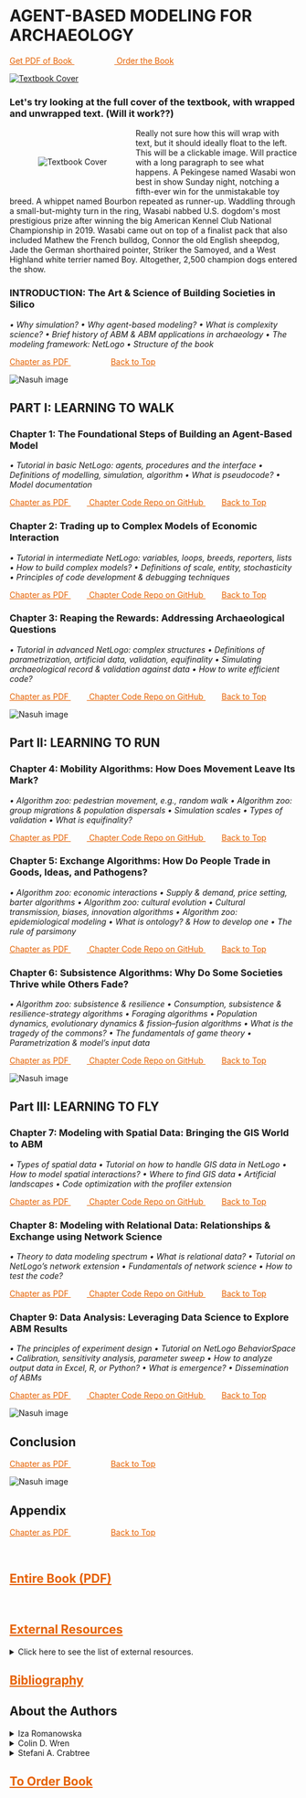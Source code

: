 <a name="Agent-Based Modeling for Archaeology"></a>
# AGENT-BASED MODELING FOR ARCHAEOLOGY
<a style="color: #E66100" href="https://www.npr.org/"> Get PDF of Book </a>     <a style="color: #E66100" href="https://www.sfipress.org/books-coming-soon/agent-based-modeling-for-archaeology-social-science-coming-in-2021"> Order the Book </a>

<a href="https://www.npr.org/"> <img src="https://images.squarespace-cdn.com/content/v1/5d420e5d999d0200013d33c3/1624392525207-7VAO0EMDZHADE2EWOREC/ke17ZwdGBToddI8pDm48kG8UBA41wS1R7AvxRh_wkwNZw-zPPgdn4jUwVcJE1ZvWQUxwkmyExglNqGp0IvTJZUJFbgE-7XRK3dMEBRBhUpze26jBNtoki230X-gM1LVvNyVntGK3L31vDiVkQOhNOK2f7ze3Qo1Gqhr7QittBso/ABMA-cover-slice-600.png?format=2500w" alt="Textbook Cover"> </a>

### Let's try looking at the full cover of the textbook, with wrapped and unwrapped text. (Will it work??)
<a href="https://www.npr.org"> <img src="https://www.sfipress.org/nasuh-images-abma/" align = "left" hspace="50" vspace="50" alt="Textbook Cover"> </a>
Really not sure how this will wrap with text, but it should ideally float to the left. This will be a clickable image. Will practice with a long paragraph to see what happens. A Pekingese named Wasabi won best in show Sunday night, notching a fifth-ever win for the unmistakable toy breed. A whippet named Bourbon repeated as runner-up. Waddling through a small-but-mighty turn in the ring, Wasabi nabbed U.S. dogdom's most prestigious prize after winning the big American Kennel Club National Championship in 2019. Wasabi came out on top of a finalist pack that also included Mathew the French bulldog, Connor the old English sheepdog, Jade the German shorthaired pointer, Striker the Samoyed, and a West Highland white terrier named Boy. Altogether, 2,500 champion dogs entered the show.


<a name="INTRODUCTION"></a>
### INTRODUCTION: The Art & Science of Building Societies in Silico
<i> • Why simulation? • Why agent-based modeling? • What is complexity science? • Brief history of ABM & ABM applications in archaeology • The modeling framework: NetLogo • Structure of the book </i>

<a style="color: #E66100" href="https://www.npr.org/"> Chapter as PDF </a>     <a style="color: #E66100" href="#Agent-Based Modeling for Archaeology">Back to Top</a>


<img src="https://images.squarespace-cdn.com/content/v1/5d420e5d999d0200013d33c3/1623350954427-ODDFXU5RIFW0PEPNY5NO/ke17ZwdGBToddI8pDm48kL_Uk9XwACdsdIGnLLdDW8hZw-zPPgdn4jUwVcJE1ZvWQUxwkmyExglNqGp0IvTJZUJFbgE-7XRK3dMEBRBhUpyUDcMq-LO-ZJMuIa2SeqaUG_laECe3ULYF42DwVThV6XlHeZwUcWC0fBVux1QdRpk/1TOC+New+Imam+River+42B.png?format=2500w" alt="Nasuh image">

<a name="Part I: LEARNING TO WALK"></a>
## PART I:  LEARNING TO WALK
<a name="Chapter 1"></a>
### Chapter 1: The Foundational Steps of Building an Agent-Based Model
<i> • Tutorial in basic NetLogo: agents, procedures and the interface • Definitions of modelling, simulation, algorithm • What is pseudocode? • Model documentation </i>

<a style="color: #E66100" href="https://www.npr.org/"> Chapter as PDF </a>  <a style="color: #E66100" href="https://github.com/SantaFeInstitute/ABMA/tree/master/ch1"> Chapter Code Repo on GitHub </a>  <a style="color: #E66100" href="#Agent-Based Modeling for Archaeology">Back to Top</a>

<a name="Chapter 2"></a>
### Chapter 2: Trading up to Complex Models of Economic Interaction
<i> • Tutorial in intermediate NetLogo: variables, loops, breeds, reporters, lists • How to build complex models? • Definitions of scale, entity, stochasticity • Principles of code development & debugging techniques </i>

<a style="color: #E66100" href="https://www.npr.org/"> Chapter as PDF </a>  <a style="color: #E66100" href="https://github.com/SantaFeInstitute/ABMA/tree/master/ch2"> Chapter Code Repo on GitHub </a>  <a style="color: #E66100" href="#Agent-Based Modeling for Archaeology">Back to Top</a>

<a name="Chapter 3"></a>
### Chapter 3: Reaping the Rewards: Addressing Archaeological Questions
<i> • Tutorial in advanced NetLogo: complex structures • Definitions of parametrization, artificial data, validation, equifinality • Simulating archaeological record & validation against data • How to write efficient code? </i>

<a style="color: #E66100" href="https://www.npr.org/"> Chapter as PDF </a>  <a style="color: #E66100" href="https://github.com/SantaFeInstitute/ABMA/tree/master/ch3"> Chapter Code Repo on GitHub </a>  <a style="color: #E66100" href="#Agent-Based Modeling for Archaeology">Back to Top</a>

<img src="https://images.squarespace-cdn.com/content/v1/5d420e5d999d0200013d33c3/1623354015737-VYUU01U903HZ4L87UJMQ/ke17ZwdGBToddI8pDm48kL_Uk9XwACdsdIGnLLdDW8hZw-zPPgdn4jUwVcJE1ZvWQUxwkmyExglNqGp0IvTJZUJFbgE-7XRK3dMEBRBhUpyUDcMq-LO-ZJMuIa2SeqaUG_laECe3ULYF42DwVThV6XlHeZwUcWC0fBVux1QdRpk/5Chapter4_99B-100A.png?format=2500w" alt="Nasuh image">

<a name="Part II: LEARNING TO RUN"></a>
## Part II: LEARNING TO RUN
<a name="Chapter 4"></a>
### Chapter 4: Mobility Algorithms: How Does Movement Leave Its Mark?
<i> • Algorithm zoo: pedestrian movement, e.g., random walk • Algorithm zoo: group migrations & population dispersals • Simulation scales • Types of validation • What is equifinality? </i>

<a style="color: #E66100" href="https://www.npr.org/"> Chapter as PDF </a>  <a style="color: #E66100" href="https://github.com/SantaFeInstitute/ABMA/tree/master/ch4"> Chapter Code Repo on GitHub </a>  <a style="color: #E66100" href="#Agent-Based Modeling for Archaeology">Back to Top</a>


<a name="Chapter 5"></a>
### Chapter 5: Exchange Algorithms: How Do People Trade in Goods, Ideas, and Pathogens? 
<i> • Algorithm zoo: economic interactions • Supply & demand, price setting, barter algorithms • Algorithm zoo: cultural evolution • Cultural transmission, biases, innovation algorithms • Algorithm zoo: epidemiological modeling • What is ontology? & How to develop one • The rule of parsimony </i>

<a style="color: #E66100" href="https://www.npr.org/"> Chapter as PDF </a>  <a style="color: #E66100" href="https://github.com/SantaFeInstitute/ABMA/tree/master/ch5"> Chapter Code Repo on GitHub </a>  <a style="color: #E66100" href="#Agent-Based Modeling for Archaeology">Back to Top</a>


<a name="Chapter 6"></a>
### Chapter 6: Subsistence Algorithms: Why Do Some Societies Thrive while Others Fade?
<i> • Algorithm zoo: subsistence & resilience • Consumption, subsistence & resilience-strategy algorithms • Foraging algorithms • Population dynamics, evolutionary dynamics & fission–fusion algorithms • What is the tragedy of the commons? • The fundamentals of game theory • Parametrization & model’s input data </i>

<a style="color: #E66100" href="https://www.npr.org/"> Chapter as PDF </a>  <a style="color: #E66100" href="https://github.com/SantaFeInstitute/ABMA/tree/master/ch6"> Chapter Code Repo on GitHub </a>  <a style="color: #E66100" href="#Agent-Based Modeling for Archaeology">Back to Top</a>


<img src="https://images.squarespace-cdn.com/content/v1/5d420e5d999d0200013d33c3/1623354016689-CQDWXKNXA2PPV9XBK592/ke17ZwdGBToddI8pDm48kL_Uk9XwACdsdIGnLLdDW8hZw-zPPgdn4jUwVcJE1ZvWQUxwkmyExglNqGp0IvTJZUJFbgE-7XRK3dMEBRBhUpyUDcMq-LO-ZJMuIa2SeqaUG_laECe3ULYF42DwVThV6XlHeZwUcWC0fBVux1QdRpk/8Chapter7_Hamadan+38B.png?format=2500w" alt="Nasuh image">

<a name="Part III: LEARNING TO FLY"></a>
## Part III: LEARNING TO FLY
<a name="Chapter 7"></a>
### Chapter 7: Modeling with Spatial Data: Bringing the GIS World to ABM 
<i> • Types of spatial data • Tutorial on how to handle GIS data in NetLogo • How to model spatial interactions? • Where to find GIS data • Artificial landscapes • Code optimization with the profiler extension </i>

<a style="color: #E66100" href="https://www.npr.org/"> Chapter as PDF </a>  <a style="color: #E66100" href="https://github.com/SantaFeInstitute/ABMA/tree/master/ch7"> Chapter Code Repo on GitHub </a>  <a style="color: #E66100" href="#Agent-Based Modeling for Archaeology">Back to Top</a>

<a name="Chapter 8"></a>
### Chapter 8: Modeling with Relational Data: Relationships & Exchange using Network Science
<i> • Theory to data modeling spectrum • What is relational data? • Tutorial on NetLogo’s network extension • Fundamentals of network science • How to test the code? </i>

<a style="color: #E66100" href="https://www.npr.org/"> Chapter as PDF </a>  <a style="color: #E66100" href="https://github.com/SantaFeInstitute/ABMA/tree/master/ch8"> Chapter Code Repo on GitHub </a>  <a style="color: #E66100" href="#Agent-Based Modeling for Archaeology">Back to Top</a>

<a name="Chapter 9"></a>
### Chapter 9: Data Analysis: Leveraging Data Science to Explore ABM Results
<i> • The principles of experiment design • Tutorial on NetLogo BehaviorSpace • Calibration, sensitivity analysis, parameter sweep • How to analyze output data in Excel, R, or Python? • What is emergence? • Dissemination of ABMs </i>

<a style="color: #E66100" href="https://www.npr.org/"> Chapter as PDF </a>  <a style="color: #E66100" href="https://github.com/SantaFeInstitute/ABMA/tree/master/ch9"> Chapter Code Repo on GitHub </a>  <a style="color: #E66100" href="#Agent-Based Modeling for Archaeology">Back to Top</a>


<img src="https://images.squarespace-cdn.com/content/v1/5d420e5d999d0200013d33c3/1623354017276-MDYF93AQEDBWIWJHV0U6/ke17ZwdGBToddI8pDm48kL_Uk9XwACdsdIGnLLdDW8hZw-zPPgdn4jUwVcJE1ZvWQUxwkmyExglNqGp0IvTJZUJFbgE-7XRK3dMEBRBhUpyUDcMq-LO-ZJMuIa2SeqaUG_laECe3ULYF42DwVThV6XlHeZwUcWC0fBVux1QdRpk/9Chapter8.png?format=2500w" alt="Nasuh image">

<a name="Conclusion"></a>
## Conclusion

<a style="color: #E66100" href="https://www.npr.org/"> Chapter as PDF </a>     <a style="color: #E66100" href="#Agent-Based Modeling for Archaeology">Back to Top</a>


<img src="https://images.squarespace-cdn.com/content/v1/5d420e5d999d0200013d33c3/1623354017829-YBB8EJTS8LEKBY31SJQG/ke17ZwdGBToddI8pDm48kL_Uk9XwACdsdIGnLLdDW8hZw-zPPgdn4jUwVcJE1ZvWQUxwkmyExglNqGp0IvTJZUJFbgE-7XRK3dMEBRBhUpxVdqelVwHJKCpvenjmjp5eZv2APyPoUY_Chft0dlpPEBrSCsI3TUVKyok1EK8ZEZo/zextra-Tabriz.jpg?format=2500w" alt="Nasuh image">

<a name="Appendix"></a>
## Appendix

<a style="color: #E66100" href="https://www.npr.org/"> Chapter as PDF </a>     <a style="color: #E66100" href="#Agent-Based Modeling for Archaeology">Back to Top</a>

<br>

<a name="Entire Book (PDF)"></a>
## <a style="color: #E66100" href="https://www.npr.org/"> Entire Book (PDF) </a>

<br>

<a name="External Resources"></a>
## <a style="color: #E66100" href="https://www.npr.org/"> External Resources </a>

<details>
<summary>
Click here to see the list of external resources.
</summary>
 <br>
 We could have text here or delete it and rely only on descriptions immediately underneath the links. (Optional line break above and below.)
 <br>
 <br>
 <ol>
  <li> <a href="https://gist.github.com/joyrexus/16041f2426450e73f5df9391f7f7ae5f"> NetLogo </a> </li>
  A description here for NetLogo.
  <li> <a href="https://gist.github.com/joyrexus/16041f2426450e73f5df9391f7f7ae5f"> Other ABM book. </a> </li>
  Another description here for the other ABM book.
  <li> <a href="https://gist.github.com/joyrexus/16041f2426450e73f5df9391f7f7ae5f"> mailing group for CIAA </a> </li>
  Another description here for the mailing group.
  <li> <a href="https://gist.github.com/joyrexus/16041f2426450e73f5df9391f7f7ae5f"> Complexity Explorer </a> </li>
  Another description here for Complexity Explorer.
  <li> <a href="https://gist.github.com/joyrexus/16041f2426450e73f5df9391f7f7ae5f"> SFI course </a> </li>
  Another description here for an SFI course.
 </ol>
</details>

<a name="Bibliography"></a>
## <a style="color: #E66100" href="https://www.npr.org/"> Bibliography </a>

<a name="About the Authors"></a>
## About the Authors

<details>
<summary>
Iza Romanowska
</summary>
  
  <img src="https://images.squarespace-cdn.com/content/v1/5d420e5d999d0200013d33c3/1623704154528-LFAG0DHZRXJ2RAKF6U9V/ke17ZwdGBToddI8pDm48kLT2CeGufx7o_VHe4fvH6HBZw-zPPgdn4jUwVcJE1ZvWEtT5uBSRWt4vQZAgTJucoTqqXjS3CfNDSuuf31e0tVH9-pGmvstD81ND81KFRuGgpAntglxPIsUWIxVg5H0H8QbTxOII7gkqYgAvizxKei4/Iza_Romanowska_475px.jpg?format=750w" alt="Iza Romanowska" style="width:300px;height:300px;">
  
  <br>
  <a href="https://twitter.com/iza_romanowska?lang=en"> Twitter </a>     <a href="https://aias.au.dk/aias-fellows/iza-romanowska/"> Website </a>
  
<p> Iza Romanowska is a COFUND Fellow at the Aarhus Institute of Advanced Studies, Aarhus, Denmark; previously head of the Social Science Simulation and Digital Humanities Research Group at the Barcelona Supercomputing Center, Spain. She is a complexity scientist working at the interface between social sciences and computer science, having originally trained and worked as a prehistoric archaeologist before switching to computer-based research. She specializes in agent-based modeling, a simulation technique she uses for various research questions, from mobility in prehistoric cities and the first out-of-Africa human dispersal to large-scale economic interactions across the Roman Mediterranean and real-time pedestrian flows in modern sports venues. </a>
</p>
</details>

<details>
<summary>
Colin D. Wren
</summary>
  
  <img src="https://images.squarespace-cdn.com/content/v1/5d420e5d999d0200013d33c3/1623705325008-O1YGEGMQ60OCW3MPDAFJ/ke17ZwdGBToddI8pDm48kGzPON_icsvEjwfblZQkopNZw-zPPgdn4jUwVcJE1ZvWEtT5uBSRWt4vQZAgTJucoTqqXjS3CfNDSuuf31e0tVFVevWQ5V34TyPCRRPSNk4a-xBDubdD_Ir8j66_zrAzJ75koR3GhIhUYezvwycatuo/Colin_Wren_375px.jpg?format=750w" alt="Colin D. Wren" style="width:300px;height:300px;">
  <br>
  <a href="https://twitter.com/cdwren?lang=en"> Twitter </a>     
  <a href="https://anthropology.uccs.edu/colin-wren"> Website </a>
  
<p> A Pekingese named Wasabi won best in show Sunday night, notching a fifth-ever win for the unmistakable toy breed. A whippet named Bourbon repeated as runner-up. Waddling through a small-but-mighty turn in the ring, Wasabi nabbed U.S. dogdom's most prestigious prize after winning the big American Kennel Club National Championship in 2019. Wasabi came out on top of a finalist pack that also included Mathew the French bulldog, Connor the old English sheepdog, Jade the German shorthaired pointer, Striker the Samoyed, and a West Highland white terrier named Boy. Altogether, 2,500 champion dogs entered the show. <a href="https://www.npr.org/2021/06/13/1006126168/top-dog-pekingese-named-wasabi-wins-westminster-show"> NPR </a>
</p>
 
</details>

<details>
<summary>
Stefani A. Crabtree
</summary>
  
  <img src="https://images.squarespace-cdn.com/content/v1/5d420e5d999d0200013d33c3/1623705324014-Y9LFV2KC712F96HDOVK8/ke17ZwdGBToddI8pDm48kGzPON_icsvEjwfblZQkopNZw-zPPgdn4jUwVcJE1ZvWEtT5uBSRWt4vQZAgTJucoTqqXjS3CfNDSuuf31e0tVFVevWQ5V34TyPCRRPSNk4a-xBDubdD_Ir8j66_zrAzJ75koR3GhIhUYezvwycatuo/Stefani_Crabtree_375px.jpg?format=750w" alt="Stefani A. Crabtree" style="width:300px;height:300px;"> 
             
 <br>
  <a href="https://twitter.com/stefanicrabtree?lang=en"> Twitter </a>     
  <a href="https://stefanicrabtree.com/"> Website </a>
  
<p> A Pekingese named Wasabi won best in show Sunday night, notching a fifth-ever win for the unmistakable toy breed. A whippet named Bourbon repeated as runner-up. Waddling through a small-but-mighty turn in the ring, Wasabi nabbed U.S. dogdom's most prestigious prize after winning the big American Kennel Club National Championship in 2019. Wasabi came out on top of a finalist pack that also included Mathew the French bulldog, Connor the old English sheepdog, Jade the German shorthaired pointer, Striker the Samoyed, and a West Highland white terrier named Boy. Altogether, 2,500 champion dogs entered the show. <a href="https://www.npr.org/2021/06/13/1006126168/top-dog-pekingese-named-wasabi-wins-westminster-show"> NPR </a>
</p>
</details>
             
<a name="To Order Book"></a>                 
## <a style="color: #E66100" href="https://www.sfipress.org/books-coming-soon/agent-based-modeling-for-archaeology-social-science-coming-in-2021"> To Order Book </a>
